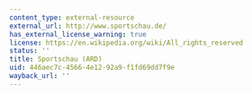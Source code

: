 ```yaml
---
content_type: external-resource
external_url: http://www.sportschau.de/
has_external_license_warning: true
license: https://en.wikipedia.org/wiki/All_rights_reserved
status: ''
title: Sportschau (ARD)
uid: 446aec7c-4566-4e12-92a9-f1fd69dd7f9e
wayback_url: ''
---
```

